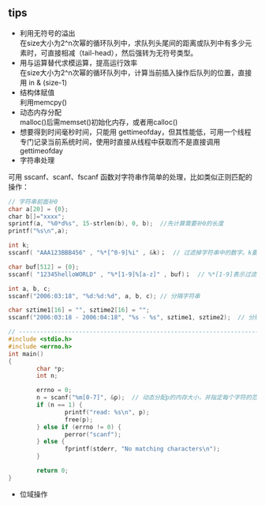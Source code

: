 ## tips

* 利用无符号的溢出  
在size大小为2^n次幂的循环队列中，求队列头尾间的距离或队列中有多少元素时，可直接相减（tail-head），然后强转为无符号类型。 
* 用与运算替代求模运算，提高运行效率  
在size大小为2^n次幂的循环队列中，计算当前插入操作后队列的位置，直接用 in & (size-1)  
* 结构体赋值  
利用memcpy()  
* 动态内存分配  
malloc()后需memset()初始化内存，或者用calloc()  
* 想要得到时间毫秒时间，只能用 gettimeofday，但其性能低，可用一个线程专门记录当前系统时间，使用时直接从线程中获取而不是直接调用gettimeofday
* 字符串处理 

可用 sscanf、scanf、fscanf 函数对字符串作简单的处理，比如类似正则匹配的操作：  
```c
// 字符串前面补0
char a[20] = {0};
char b[]="xxxx";
sprintf(a, "%0*d%s", 15-strlen(b), 0, b);  //先计算需要补0的长度
printf("%s\n",a);

int k;
sscanf( "AAA123BBB456" , "%*[^0-9]%i" , &k)；  // 过滤掉字符串中的数字。k要取地址，执行后，k=123

char buf[512] = {0};
sscanf( "12345helloWORLD" , "%*[1-9]%[a-z]" , buf)；  // %*[1-9]表示过滤掉数字1-9，然后取小写字符串给buf，buf 为 hello

int a, b, c;
sscanf("2006:03:18", "%d:%d:%d", a, b, c); // 分隔字符串

char sztime1[16] = "", sztime2[16] = "";
sscanf("2006:03:18 - 2006:04:18", "%s - %s", sztime1, sztime2);  // 分隔字符串

// --------------------------------------------------------------------------------
#include <stdio.h>
#include <errno.h>
int main()
{
        char *p;
        int n;

        errno = 0;
        n = scanf("%m[0-7]", &p);  // 动态分配p的内存大小，并指定每个字符的范围只能是字符0~7
        if (n == 1) {
                printf("read: %s\n", p);
                free(p);
        } else if (errno != 0) {
                perror("scanf");
        } else {
                fprintf(stderr, "No matching characters\n");
        }

        return 0;
}
```

* 位域操作  